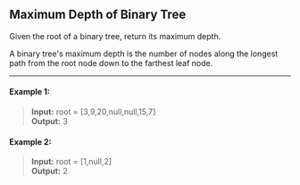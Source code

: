 ## Maximum Depth of Binary Tree

Given the root of a binary tree, return its maximum depth.

A binary tree's maximum depth is the number of nodes along the longest path from the root node down to the farthest leaf node.

---

#### Example 1:
> **Input:** root = [3,9,20,null,null,15,7]<br>
> **Output:** 3

#### Example 2:
> **Input:** root = [1,null,2]<br>
> **Output:** 2
